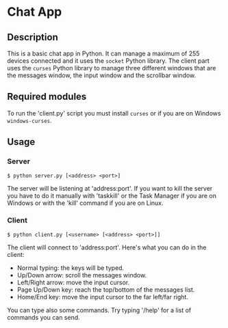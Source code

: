 # Chat App

## Description

This is a basic chat app in Python. It can manage a maximum of 255 devices connected and it uses the ```socket``` Python library.
The client part uses the ```curses``` Python library to manage three different windows that are the messages window, the input window and the scrollbar window.

## Required modules
To run the 'client.py' script you must install ```curses``` or if you are on Windows ```windows-curses```.

## Usage

### Server

```
$ python server.py [<address> <port>]
```

The server will be listening at 'address:port'. If you want to kill the server you have to do it manually with 'taskkill' or the Task Manager if you are on Windows or with the 'kill' command if you are on Linux.

### Client

```
$ python client.py [<username> [<address> <port>]]
```

The client will connect to 'address:port'.
Here's what you can do in the client:
- Normal typing: the keys will be typed.
- Up/Down arrow: scroll the messages window.
- Left/Right arrow: move the input cursor.
- Page Up/Down key: reach the top/bottom of the messages list.
- Home/End key: move the input cursor to the far left/far right.

You can type also some commands. Try typing '/help' for a list of commands you can send.